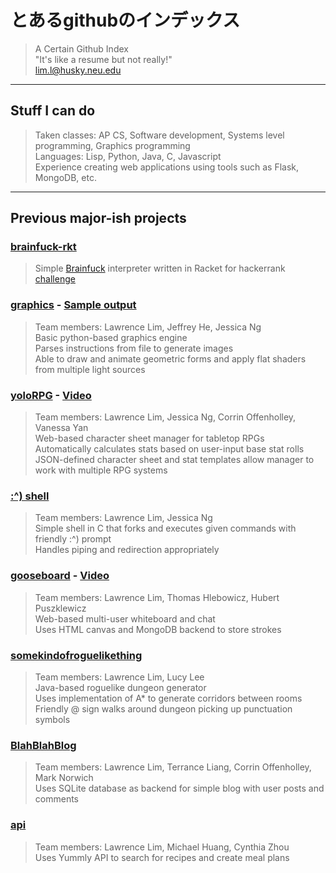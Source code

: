 # とあるgithubのインデックス
> A Certain Github Index <br>
> "It's like a resume but not really!" <br>
> lim.l@husky.neu.edu

----
## Stuff I can do
> Taken classes: AP CS, Software development, Systems level programming, Graphics programming <br>
> Languages: Lisp, Python, Java, C, Javascript <br>
> Experience creating web applications using tools such as Flask, MongoDB, etc.

---
## Previous major-ish projects
### [brainfuck-rkt](https://github.com/MBlaureNs/brainfuck-rkt.git)
> Simple [Brainfuck](https://en.wikipedia.org/wiki/Brainfuck) interpreter written in Racket for hackerrank [challenge](https://www.hackerrank.com/challenges/brainf-k-interpreter-fp)

### [graphics](https://github.com/MBlaureNs/graphics-final-project.git) - [Sample output](https://github.com/MBlaureNs/toaru-github-no-index/blob/master/12.gif)
> Team members: Lawrence Lim, Jeffrey He, Jessica Ng <br>
> Basic python-based graphics engine <br>
> Parses instructions from file to generate images <br>
> Able to draw and animate geometric forms and apply flat shaders from multiple light sources <br>

### [yoloRPG](https://github.com/corrrin9797/pathfinder.git) - [Video](https://www.youtube.com/watch?v=YJg9cKzk7hY)
> Team members: Lawrence Lim, Jessica Ng, Corrin Offenholley, Vanessa Yan <br>
> Web-based character sheet manager for tabletop RPGs <br>
> Automatically calculates stats based on user-input base stat rolls <br>
> JSON-defined character sheet and stat templates allow manager to work with multiple RPG systems <br>

### [:^) shell](https://github.com/MBlaureNs/shell.git)
> Team members: Lawrence Lim, Jessica Ng <br>
> Simple shell in C that forks and executes given commands with friendly :^) prompt <br>
> Handles piping and redirection appropriately

### [gooseboard](https://github.com/CookedGoose/gooseboard.git) - [Video](https://www.youtube.com/watch?v=z9LmO_UJmbE)
> Team members: Lawrence Lim, Thomas Hlebowicz, Hubert Puszklewicz <br>
> Web-based multi-user whiteboard and chat <br>
> Uses HTML canvas and MongoDB backend to store strokes <br>

### [somekindofroguelikething](https://github.com/stuycs-apcs-z-fall-2013/final-pd3-lucy-lawrence-somekindofroguelikething.git)
> Team members: Lawrence Lim, Lucy Lee <br>
> Java-based roguelike dungeon generator <br>
> Uses implementation of A* to generate corridors between rooms <br>
> Friendly @ sign walks around dungeon picking up punctuation symbols

### [BlahBlahBlog](https://github.com/corrrin9797/blahblahblog.git)
> Team members: Lawrence Lim, Terrance Liang, Corrin Offenholley, Mark Norwich <br>
> Uses SQLite database as backend for simple blog with user posts and comments

### [api](https://github.com/cyntzhou/api.git)
> Team members: Lawrence Lim, Michael Huang, Cynthia Zhou <br>
> Uses Yummly API to search for recipes and create meal plans
